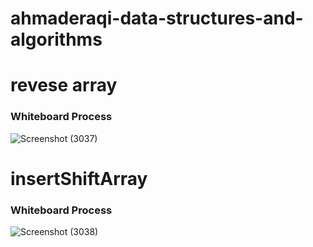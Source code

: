# ahmaderaqi-data-structures-and-algorithms
# revese array
### Whiteboard Process
   ![Screenshot (3037)](https://user-images.githubusercontent.com/118004544/230079223-0d91f626-fbd1-4c81-9692-2b9e226b65dd.png)


# insertShiftArray
### Whiteboard Process
![Screenshot (3038)](https://user-images.githubusercontent.com/118004544/230084221-c9a17f55-b376-438d-8f39-7bcc9be5493e.png)
